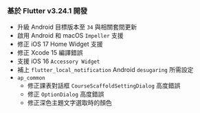 ### 基於 Flutter v3.24.1 開發

* 升級 Android 目標版本至 `34` 與相關套間更新
* 啟用 Android 和 macOS `Impeller` 支援
* 修正 iOS 17 Home Widget 支援
* 修正 Xcode 15 編譯錯誤
* 支援 iOS 16 `Accessory Widget`
* 補上 `flutter_local_notification` Android `desugaring` 所需設定
* `ap_common`
    * 修正課表對話框 `CourseScaffoldSettingDialog` 高度錯誤
    * 修正 `OptionDialog` 高度錯誤
    * 修正深色主題文字選取時的顏色